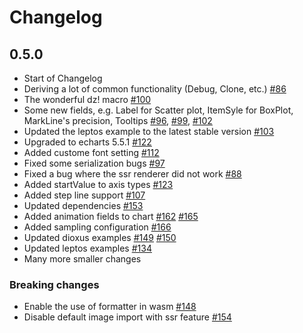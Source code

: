 # Changelog

## 0.5.0
- Start of Changelog
- Deriving a lot of common functionality (Debug, Clone, etc.) [#86](https://github.com/yuankunzhang/charming/pull/86)
- The wonderful dz! macro [#100](https://github.com/yuankunzhang/charming/pull/100)
- Some new fields, e.g. Label for Scatter plot, ItemSyle for BoxPlot, MarkLine's precision, Tooltips [#96](https://github.com/yuankunzhang/charming/pull/96), [#99](https://github.com/yuankunzhang/charming/pull/99), [#102](https://github.com/yuankunzhang/charming/pull/102)
- Updated the leptos example to the latest stable version [#103](https://github.com/yuankunzhang/charming/pull/103)
- Upgraded to echarts 5.5.1 [#122](https://github.com/yuankunzhang/charming/pull/122)
- Added custome font setting [#112](https://github.com/yuankunzhang/charming/pull/112)
- Fixed some serialization bugs [#97](https://github.com/yuankunzhang/charming/pull/97)
- Fixed a bug where the ssr renderer did not work [#88](https://github.com/yuankunzhang/charming/pull/88)
- Added startValue to axis types [#123](https://github.com/yuankunzhang/charming/pull/123)
- Added step line support [#107](https://github.com/yuankunzhang/charming/pull/107)
- Updated dependencies [#153](https://github.com/yuankunzhang/charming/pull/153)
- Added animation fields to chart [#162](https://github.com/yuankunzhang/charming/pull/162) [#165](https://github.com/yuankunzhang/charming/pull/165)
- Added sampling configuration [#166](https://github.com/yuankunzhang/charming/pull/166)
- Updated dioxus examples [#149](https://github.com/yuankunzhang/charming/pull/149) [#150](https://github.com/yuankunzhang/charming/pull/150)
- Updated leptos examples [#134](https://github.com/yuankunzhang/charming/pull/134)
- Many more smaller changes

### Breaking changes
- Enable the use of formatter in wasm [#148](https://github.com/yuankunzhang/charming/pull/148)
- Disable default image import with ssr feature [#154](https://github.com/yuankunzhang/charming/pull/154)
